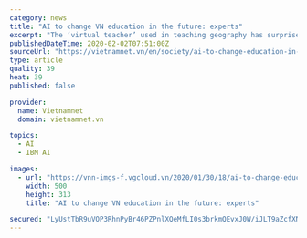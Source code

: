 ```yaml
---
category: news
title: "AI to change VN education in the future: experts"
excerpt: "The ‘virtual teacher’ used in teaching geography has surprised many teachers with its high effectiveness. The tool to build a ‘virtual teacher’ is from IBM Watson. This is software using AI developed by IBM so as to give answers to questions in natural languages. One doesn’t have to have deep knowledge about programming to be able to ..."
publishedDateTime: 2020-02-02T07:51:00Z
sourceUrl: "https://vietnamnet.vn/en/society/ai-to-change-education-in-the-future-experts-612523.html"
type: article
quality: 39
heat: 39
published: false

provider:
  name: Vietnamnet
  domain: vietnamnet.vn

topics:
  - AI
  - IBM AI

images:
  - url: "https://vnn-imgs-f.vgcloud.vn/2020/01/30/18/ai-to-change-education-in-the-future-experts.jpg"
    width: 500
    height: 313
    title: "AI to change VN education in the future: experts"

secured: "LyUstTbR9uVOP3RhnPyBr46PZPnlXQeMfLI0s3brkmQEvxJ0W/iJLT9aZcfXNp2NGdOUXgfqZ35x1wyQuMPO8xbLnFiN0bbPRJfoPJE2TxaTCwS56ap9UqYtsE7L4YHGS8RKbqTjpu13IMWy2cDJZna2x4qBF56C9gQRE9EqMLBlicpBzvVpM8BBY1jCG35BsL7BBRuE4Lf1CwH3pGVIRf53vJWGGZoxEGW1LYON2CEWNVckxU6Jbgrt9h8egHgraFzY+r8d9QonrPB86ljY2AU8DWF0zcduU2Vn8Eis6gwfSPGfVIx2Cm5cRKextzLGMto5Udv7FYP4hspmyy3YraYNM/YI69exZZ5coDZHslWqo83uTlSeMDRAiwnwHHubig+XwlvcIi7MGiU9G6JTkNjx9ccPhvhb+g+a3srGX+UUebDxeWG8rvdllg2y3AftxOC6UQnRR+5PIBk0rR0VJDoaDAe35XscbU05hSy6q1M=;JF4Fr6HsX9ggXJvLsT7nPA=="
---
```


